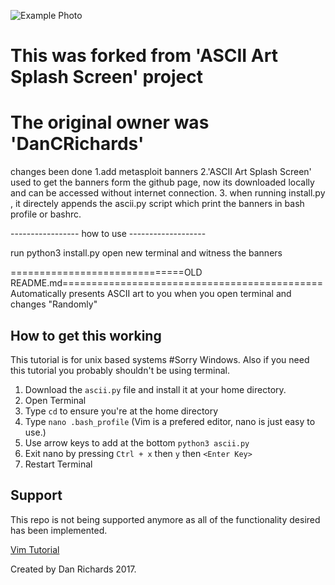 ![Example Photo](example.png)
# This was forked from 'ASCII Art Splash Screen' project
# The original owner was 'DanCRichards' 
 
changes been done
 1.add metasploit banners 
 2.'ASCII Art Splash Screen' used to get the banners form the github page, now its downloaded locally and can be accessed without internet connection.
 3. when running install.py , it directely appends the ascii.py script which print the banners in bash profile or bashrc.



----------------- how to use ------------------- 

run python3 install.py 
 open new terminal and witness the banners









==============================OLD README.md=============================================
Automatically presents ASCII art to you when you open terminal and changes "Randomly"

## How to get this working


This tutorial is for unix based systems #Sorry Windows. 
Also if you need this tutorial you probably shouldn't be using terminal.

 1. Download the `ascii.py` file and install it at your home directory. 
 2. Open Terminal 
 3. Type `cd` to ensure you're at the home directory
 4. Type `nano .bash_profile` (Vim is a prefered editor, nano is just easy to use.)
 5. Use arrow keys to add at the bottom `python3 ascii.py`
 6. Exit nano by pressing `Ctrl + x` then `y` then `<Enter Key>`
 7. Restart Terminal
 
 ## Support
 This repo is not being supported anymore as all of the functionality desired has been implemented. 


[Vim Tutorial](http://www.openvim.com)



Created by Dan Richards 2017. 
